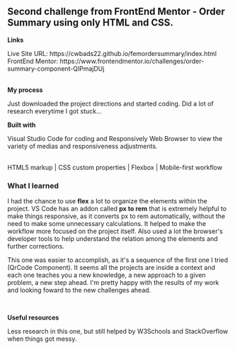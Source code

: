 <h2>Second challenge from FrontEnd Mentor - Order Summary using only HTML and CSS.</h2>

<p><strong>Links</strong></p>
Live Site URL: https://cwbads22.github.io/femordersummary/index.html
<br>
FrontEnd Mentor: https://www.frontendmentor.io/challenges/order-summary-component-QlPmajDUj
<br>
<br>
<p><strong>My process</strong></p>

<p> Just downloaded the project directions and started coding. Did a lot of research everytime I got stuck...</p>
<p><strong>Built with </strong></p>
<p>Visual Studio Code for coding and Responsively Web Browser to view the variety of medias and responsiveness adjustments.</p>
<br>
HTML5 markup | CSS custom properties | Flexbox | Mobile-first workflow
<br>

<h3>What I learned</h3>
<p> I had the chance to use <strong>flex</strong> a lot to organize the elements within the project. VS Code has an addon called <strong>px to rem</strong> that is extremely helpful to make things responsive, as it converts px to rem automatically, without the need to make some unnecessary calculations. It helped to make the workflow more focused on the project itself. Also used a lot the browser's developer tools to help understand the relation among the elements and further corrections.</p>

<p> This one was easier to accomplish, as it's a sequence of the first one I tried (QrCode Component). It seems all the projects are inside a context and each one teaches you a new knowledge, a new approach to a given problem, a new step ahead. I'm pretty happy with the results of my work and looking foward to the new challenges ahead.</p>
<br>
<p><strong>Useful resources</strong></p>
<p> Less research in this one, but still helped by W3Schools and StackOverflow when things got messy.</p>
